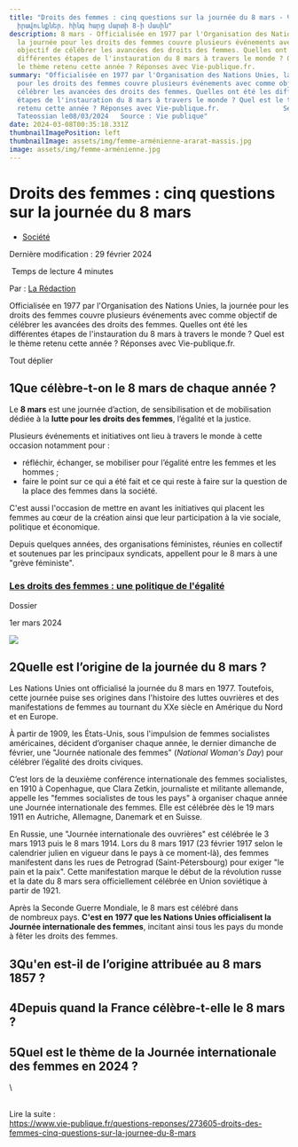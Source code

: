 ```yaml
---
title: "Droits des femmes : cinq questions sur la journée du 8 mars - Կանանց
  իրավունքներ. հինգ հարց մարտի 8-ի մասին"
description: 8 mars - Officialisée en 1977 par l'Organisation des Nations Unies,
  la journée pour les droits des femmes couvre plusieurs événements avec comme
  objectif de célébrer les avancées des droits des femmes. Quelles ont été les
  différentes étapes de l'instauration du 8 mars à travers le monde ? Quel est
  le thème retenu cette année ? Réponses avec Vie-publique.fr.
summary: "Officialisée en 1977 par l'Organisation des Nations Unies, la journée
  pour les droits des femmes couvre plusieurs événements avec comme objectif de
  célébrer les avancées des droits des femmes. Quelles ont été les différentes
  étapes de l'instauration du 8 mars à travers le monde ? Quel est le thème
  retenu cette année ? Réponses avec Vie-publique.fr.                Serge
  Tateossian le08/03/2024   Source : Vie publique"
date: 2024-03-08T00:35:18.331Z
thumbnailImagePosition: left
thumbnailImage: assets/img/femme-arménienne-ararat-massis.jpg
image: assets/img/femme-arménienne.jpg
---
```

<!--StartFragment-->

# Droits des femmes : cinq questions sur la journée du 8 mars

* [Société](https://www.vie-publique.fr/societe)

Dernière modification : 29 février 2024

 Temps de lecture 4 minutes

Par : [La Rédaction](https://www.vie-publique.fr/18466-la-redaction)

Officialisée en 1977 par l'Organisation des Nations Unies, la journée pour les droits des femmes couvre plusieurs événements avec comme objectif de célébrer les avancées des droits des femmes. Quelles ont été les différentes étapes de l'instauration du 8 mars à travers le monde ? Quel est le thème retenu cette année ? Réponses avec Vie-publique.fr.

Tout déplier

## 1Que célèbre-t-on le 8 mars de chaque année ?

Le **8 mars** est une journée d’action, de sensibilisation et de mobilisation dédiée à la **lutte pour les droits des femmes**, l’égalité et la justice.

Plusieurs événements et initiatives ont lieu à travers le monde à cette occasion notamment pour :

* réfléchir, échanger, se mobiliser pour l’égalité entre les femmes et les hommes ;
* faire le point sur ce qui a été fait et ce qui reste à faire sur la question de la place des femmes dans la société.

C'est aussi l'occasion de mettre en avant les initiatives qui placent les femmes au cœur de la création ainsi que leur participation à la vie sociale, politique et économique.

Depuis quelques années, des organisations féministes, réunies en collectif et soutenues par les principaux syndicats, appellent pour le 8 mars à une "grève féministe". 

### [Les droits des femmes : une politique de l'égalité](https://www.vie-publique.fr/dossier/19589-les-droits-des-femmes-une-politique-de-legalite)

Dossier

1er mars 2024

![](https://www.vie-publique.fr/files/styles/card/public/dossier/egalite-homme-femme.jpg?itok=epCnN-c8)

## 2Quelle est l’origine de la journée du 8 mars ?

Les Nations Unies ont officialisé la journée du 8 mars en 1977. Toutefois, cette journée puise ses origines dans l'histoire des luttes ouvrières et des manifestations de femmes au tournant du XXe siècle en Amérique du Nord et en Europe.

À partir de 1909, les États-Unis, sous l'impulsion de femmes socialistes américaines, décident d’organiser chaque année, le dernier dimanche de février, une "Journée nationale des femmes" (*National Woman's Day*) pour célébrer l’égalité des droits civiques.

C’est lors de la deuxième conférence internationale des femmes socialistes, en 1910 à Copenhague, que Clara Zetkin, journaliste et militante allemande, appelle les "femmes socialistes de tous les pays" à organiser chaque année une Journée internationale des femmes. Elle est célébrée dès le 19 mars 1911 en Autriche, Allemagne, Danemark et en Suisse.

En Russie, une "Journée internationale des ouvrières" est célébrée le 3 mars 1913 puis le 8 mars 1914. Lors du 8 mars 1917 (23 février 1917 selon le calendrier julien en vigueur dans le pays à ce moment-là), des femmes manifestent dans les rues de Petrograd (Saint-Pétersbourg) pour exiger "le pain et la paix". Cette manifestation marque le début de la révolution russe et la date du 8 mars sera officiellement célébrée en Union soviétique à partir de 1921.

Après la Seconde Guerre Mondiale, le 8 mars est célébré dans de nombreux pays. **C'est en 1977 que les Nations Unies officialisent la Journée internationale des femmes**, incitant ainsi tous les pays du monde à fêter les droits des femmes.

## 3Qu'en est-il de l’origine attribuée au 8 mars 1857 ?

## 4Depuis quand la France célèbre-t-elle le 8 mars ?

## 5Quel est le thème de la Journée internationale des femmes en 2024 ?

<!--EndFragment-->\
\
L﻿ire la suite : \
https://www.vie-publique.fr/questions-reponses/273605-droits-des-femmes-cinq-questions-sur-la-journee-du-8-mars